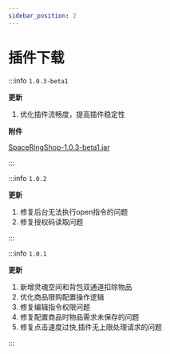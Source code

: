 ```yaml
---
sidebar_position: 2
---
```


# 插件下载

:::info `1.0.3-beta1`

**更新**

1. 优化插件流畅度，提高插件稳定性

**附件**

[SpaceRingShop-1.0.3-beta1.jar](https://www.goodmc.cn/plugin/SpaceRingShop/SpaceRingShop-1.0.3-beta1.jar)

:::

:::info `1.0.2`

**更新**

1. 修复后台无法执行open指令的问题
2. 修复授权码读取问题

:::

:::info `1.0.1`

**更新**

1. 新增灵魂空间和背包双通道扣除物品
2. 优化商品限购配置操作逻辑
3. 修复编辑指令权限问题
4. 修复配置商品时物品需求未保存的问题
5. 修复点击速度过快,插件无上限处理请求的问题

:::

